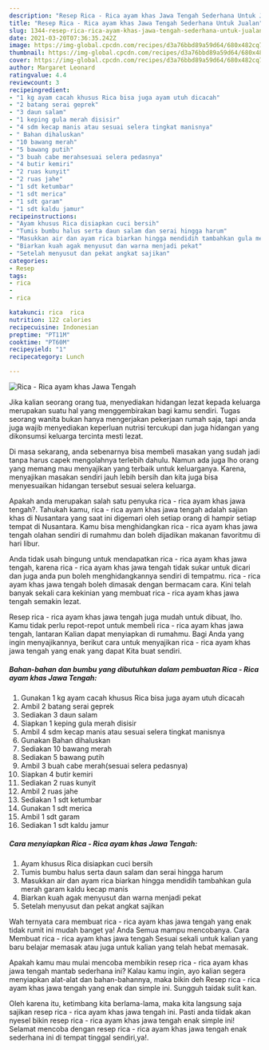 ```yaml
---
description: "Resep Rica - Rica ayam khas Jawa Tengah Sederhana Untuk Jualan"
title: "Resep Rica - Rica ayam khas Jawa Tengah Sederhana Untuk Jualan"
slug: 1344-resep-rica-rica-ayam-khas-jawa-tengah-sederhana-untuk-jualan
date: 2021-03-20T07:36:35.242Z
image: https://img-global.cpcdn.com/recipes/d3a76bbd89a59d64/680x482cq70/rica-rica-ayam-khas-jawa-tengah-foto-resep-utama.jpg
thumbnail: https://img-global.cpcdn.com/recipes/d3a76bbd89a59d64/680x482cq70/rica-rica-ayam-khas-jawa-tengah-foto-resep-utama.jpg
cover: https://img-global.cpcdn.com/recipes/d3a76bbd89a59d64/680x482cq70/rica-rica-ayam-khas-jawa-tengah-foto-resep-utama.jpg
author: Margaret Leonard
ratingvalue: 4.4
reviewcount: 3
recipeingredient:
- "1 kg ayam cacah khusus Rica bisa juga ayam utuh dicacah"
- "2 batang serai geprek"
- "3 daun salam"
- "1 keping gula merah disisir"
- "4 sdm kecap manis atau sesuai selera tingkat manisnya"
- " Bahan dihaluskan"
- "10 bawang merah"
- "5 bawang putih"
- "3 buah cabe merahsesuai selera pedasnya"
- "4 butir kemiri"
- "2 ruas kunyit"
- "2 ruas jahe"
- "1 sdt ketumbar"
- "1 sdt merica"
- "1 sdt garam"
- "1 sdt kaldu jamur"
recipeinstructions:
- "Ayam khusus Rica disiapkan cuci bersih"
- "Tumis bumbu halus serta daun salam dan serai hingga harum"
- "Masukkan air dan ayam rica biarkan hingga mendidih tambahkan gula merah garam kaldu kecap manis"
- "Biarkan kuah agak menyusut dan warna menjadi pekat"
- "Setelah menyusut dan pekat angkat sajikan"
categories:
- Resep
tags:
- rica
- 
- rica

katakunci: rica  rica 
nutrition: 122 calories
recipecuisine: Indonesian
preptime: "PT11M"
cooktime: "PT60M"
recipeyield: "1"
recipecategory: Lunch

---
```



![Rica - Rica ayam khas Jawa Tengah](https://img-global.cpcdn.com/recipes/d3a76bbd89a59d64/680x482cq70/rica-rica-ayam-khas-jawa-tengah-foto-resep-utama.jpg)

Jika kalian seorang orang tua, menyediakan hidangan lezat kepada keluarga merupakan suatu hal yang menggembirakan bagi kamu sendiri. Tugas seorang  wanita bukan hanya mengerjakan pekerjaan rumah saja, tapi anda juga wajib menyediakan keperluan nutrisi tercukupi dan juga hidangan yang dikonsumsi keluarga tercinta mesti lezat.

Di masa  sekarang, anda sebenarnya bisa membeli masakan yang sudah jadi tanpa harus capek mengolahnya terlebih dahulu. Namun ada juga lho orang yang memang mau menyajikan yang terbaik untuk keluarganya. Karena, menyajikan masakan sendiri jauh lebih bersih dan kita juga bisa menyesuaikan hidangan tersebut sesuai selera keluarga. 



Apakah anda merupakan salah satu penyuka rica - rica ayam khas jawa tengah?. Tahukah kamu, rica - rica ayam khas jawa tengah adalah sajian khas di Nusantara yang saat ini digemari oleh setiap orang di hampir setiap tempat di Nusantara. Kamu bisa menghidangkan rica - rica ayam khas jawa tengah olahan sendiri di rumahmu dan boleh dijadikan makanan favoritmu di hari libur.

Anda tidak usah bingung untuk mendapatkan rica - rica ayam khas jawa tengah, karena rica - rica ayam khas jawa tengah tidak sukar untuk dicari dan juga anda pun boleh menghidangkannya sendiri di tempatmu. rica - rica ayam khas jawa tengah boleh dimasak dengan bermacam cara. Kini telah banyak sekali cara kekinian yang membuat rica - rica ayam khas jawa tengah semakin lezat.

Resep rica - rica ayam khas jawa tengah juga mudah untuk dibuat, lho. Kamu tidak perlu repot-repot untuk membeli rica - rica ayam khas jawa tengah, lantaran Kalian dapat menyiapkan di rumahmu. Bagi Anda yang ingin menyajikannya, berikut cara untuk menyajikan rica - rica ayam khas jawa tengah yang enak yang dapat Kita buat sendiri.

<!--inarticleads1-->

##### Bahan-bahan dan bumbu yang dibutuhkan dalam pembuatan Rica - Rica ayam khas Jawa Tengah:

1. Gunakan 1 kg ayam cacah khusus Rica bisa juga ayam utuh dicacah
1. Ambil 2 batang serai geprek
1. Sediakan 3 daun salam
1. Siapkan 1 keping gula merah disisir
1. Ambil 4 sdm kecap manis atau sesuai selera tingkat manisnya
1. Gunakan  Bahan dihaluskan
1. Sediakan 10 bawang merah
1. Sediakan 5 bawang putih
1. Ambil 3 buah cabe merah(sesuai selera pedasnya)
1. Siapkan 4 butir kemiri
1. Sediakan 2 ruas kunyit
1. Ambil 2 ruas jahe
1. Sediakan 1 sdt ketumbar
1. Gunakan 1 sdt merica
1. Ambil 1 sdt garam
1. Sediakan 1 sdt kaldu jamur




<!--inarticleads2-->

##### Cara menyiapkan Rica - Rica ayam khas Jawa Tengah:

1. Ayam khusus Rica disiapkan cuci bersih
1. Tumis bumbu halus serta daun salam dan serai hingga harum
1. Masukkan air dan ayam rica biarkan hingga mendidih tambahkan gula merah garam kaldu kecap manis
1. Biarkan kuah agak menyusut dan warna menjadi pekat
1. Setelah menyusut dan pekat angkat sajikan




Wah ternyata cara membuat rica - rica ayam khas jawa tengah yang enak tidak rumit ini mudah banget ya! Anda Semua mampu mencobanya. Cara Membuat rica - rica ayam khas jawa tengah Sesuai sekali untuk kalian yang baru belajar memasak atau juga untuk kalian yang telah hebat memasak.

Apakah kamu mau mulai mencoba membikin resep rica - rica ayam khas jawa tengah mantab sederhana ini? Kalau kamu ingin, ayo kalian segera menyiapkan alat-alat dan bahan-bahannya, maka bikin deh Resep rica - rica ayam khas jawa tengah yang enak dan simple ini. Sungguh taidak sulit kan. 

Oleh karena itu, ketimbang kita berlama-lama, maka kita langsung saja sajikan resep rica - rica ayam khas jawa tengah ini. Pasti anda tiidak akan nyesel bikin resep rica - rica ayam khas jawa tengah enak simple ini! Selamat mencoba dengan resep rica - rica ayam khas jawa tengah enak sederhana ini di tempat tinggal sendiri,ya!.

